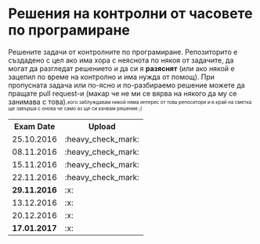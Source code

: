 <h1>Решения на контролни от часовете по програмиране</h1>
Решените задачи от контролните по програмиране. Репозиторито е създадено с цел ако има хора с неяснота по някоя от задачите, да могат да разгледат решението и да си я <b>разяснят</b> (или ако някой е зацепил по време на контролно и има нужда от помощ). При пропусната задача или по-ясно и по-разбираемо решение можете да пращате pull request-и (макар че не ми се вярва на някого да му се занимава с това).<sub><sup>кого заблуждавам никой няма интерес от това репоситори и в край на сметка ще завърша с онова че само аз ще си качвам решения ;( </sup></sub>
<br>
<table>
  <tr>
    <th>Exam Date</th>
    <th>Upload</th>
  </tr>
  <tr>
    <td>25.10.2016</td>
    <td>:heavy_check_mark:</td>
  </tr>
  <tr>
    <td>08.11.2016</td>
    <td>:heavy_check_mark:</td>
  </tr>
  <tr>
    <td>15.11.2016</td>
    <td>:heavy_check_mark:</td>
  </tr>
  <tr>
    <td>22.11.2016</td>
    <td>:heavy_check_mark:</td>
  </tr>
  <tr>
    <td><b>29.11.2016</b></td>
    <td>:x:</td>
  </tr>
  <tr>
    <td>13.12.2016</td>
    <td>:x:</td>
  </tr>
  <tr>
    <td>20.12.2016</td>
    <td>:x:</td>
  </tr>
  <tr>
    <td><b>17.01.2017</b></td>
    <td>:x:</td>
  </tr>
</table>
